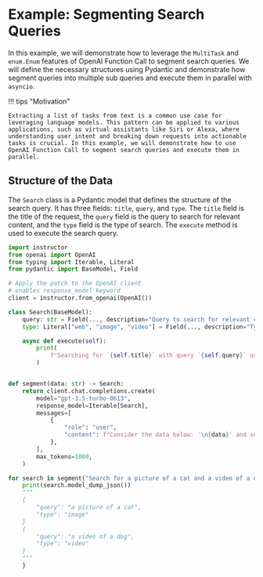 # Example: Segmenting Search Queries

In this example, we will demonstrate how to leverage the `MultiTask` and `enum.Enum` features of OpenAI Function Call to segment search queries. We will define the necessary structures using Pydantic and demonstrate how segment queries into multiple sub queries and execute them in parallel with `asyncio`.

!!! tips "Motivation"

    Extracting a list of tasks from text is a common use case for leveraging language models. This pattern can be applied to various applications, such as virtual assistants like Siri or Alexa, where understanding user intent and breaking down requests into actionable tasks is crucial. In this example, we will demonstrate how to use OpenAI Function Call to segment search queries and execute them in parallel.

## Structure of the Data

The `Search` class is a Pydantic model that defines the structure of the search query. It has three fields: `title`, `query`, and `type`. The `title` field is the title of the request, the `query` field is the query to search for relevant content, and the `type` field is the type of search. The `execute` method is used to execute the search query.

```python
import instructor
from openai import OpenAI
from typing import Iterable, Literal
from pydantic import BaseModel, Field

# Apply the patch to the OpenAI client
# enables response_model keyword
client = instructor.from_openai(OpenAI())

class Search(BaseModel):
    query: str = Field(..., description="Query to search for relevant content")
    type: Literal["web", "image", "video"] = Field(..., description="Type of search")

    async def execute(self):
        print(
            f"Searching for `{self.title}` with query `{self.query}` using `{self.type}`"
        )


def segment(data: str) -> Search:
    return client.chat.completions.create(
        model="gpt-3.5-turbo-0613",
        response_model=Iterable[Search],
        messages=[
            {
                "role": "user",
                "content": f"Consider the data below: '\n{data}' and segment it into multiple search queries",
            },
        ],
        max_tokens=1000,
    )

for search in segment("Search for a picture of a cat and a video of a dog"):
    print(search.model_dump_json())
    """
    {
        "query": "a picture of a cat",
        "type": "image"
    }
    {
        "query": "a video of a dog",
        "type": "video"
    }
    """
    }
```

